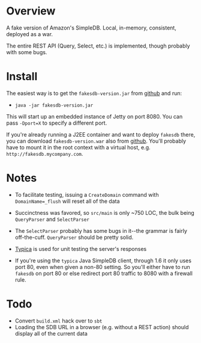 
Overview
========

A fake version of Amazon's SimpleDB. Local, in-memory, consistent, deployed as a war.

The entire REST API (Query, Select, etc.) is implemented, though probably with some bugs.

Install
=======

The easiest way is to get the `fakesdb-version.jar` from [github](http://github.com/stephenh/fakesdb/downloads) and run:

* `java -jar fakesdb-version.jar`

This will start up an embedded instance of Jetty on port 8080. You can pass `-Dport=X` to specify a different port.

If you're already running a J2EE container and want to deploy `fakesdb` there, you can download `fakesdb-version.war` also from [github](http://github.com/stephenh/fakesdb/downloads). You'll probably have to mount it in the root context with a virtual host, e.g. `http://fakesdb.mycompany.com`.

Notes
=====

* To facilitate testing, issuing a `CreateDomain` command with `DomainName=_flush` will reset all of the data

* Succinctness was favored, so `src/main` is only ~750 LOC, the bulk being `QueryParser` and `SelectParser`

* The `SelectParser` probably has some bugs in it--the grammar is fairly off-the-cuff. `QueryParser` should be pretty solid.

* [Typica](http://code.google.com/p/typica/) is used for unit testing the server's responses

* If you're using the `typica` Java SimpleDB client, through 1.6 it only uses port 80, even when given a non-80 setting. So you'll either have to run `fakesdb` on port 80 or else redirect port 80 traffic to 8080 with a firewall rule.

Todo
====

* Convert `build.xml` hack over to `sbt`
* Loading the SDB URL in a browser (e.g. without a REST action) should display all of the current data

